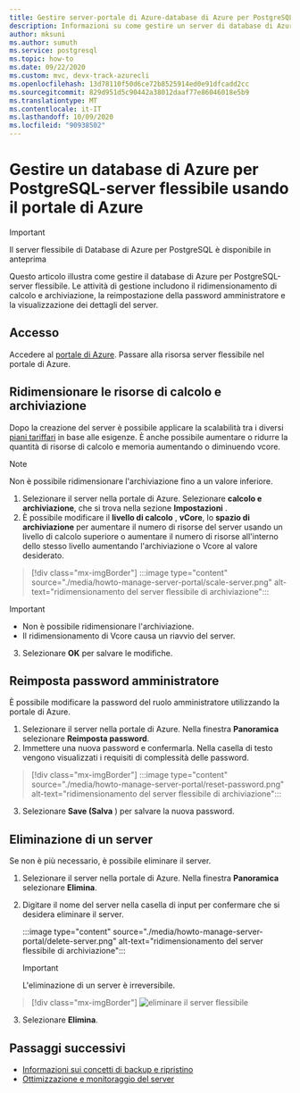 ```yaml
---
title: Gestire server-portale di Azure-database di Azure per PostgreSQL-server flessibile
description: Informazioni su come gestire un server di database di Azure per PostgreSQL-flessibile dal portale di Azure.
author: mksuni
ms.author: sumuth
ms.service: postgresql
ms.topic: how-to
ms.date: 09/22/2020
ms.custom: mvc, devx-track-azurecli
ms.openlocfilehash: 13d78110f50d6ce72b8525914ed0e91dfcadd2cc
ms.sourcegitcommit: 829d951d5c90442a38012daaf77e86046018e5b9
ms.translationtype: MT
ms.contentlocale: it-IT
ms.lasthandoff: 10/09/2020
ms.locfileid: "90938502"
---
```

# <a name="manage-an-azure-database-for-postgresql---flexible-server-using-the-azure-portal"></a>Gestire un database di Azure per PostgreSQL-server flessibile usando il portale di Azure

> [!IMPORTANT]
> Il server flessibile di Database di Azure per PostgreSQL è disponibile in anteprima

Questo articolo illustra come gestire il database di Azure per PostgreSQL-server flessibile. Le attività di gestione includono il ridimensionamento di calcolo e archiviazione, la reimpostazione della password amministratore e la visualizzazione dei dettagli del server.

## <a name="sign-in"></a>Accesso

Accedere al [portale di Azure](https://portal.azure.com). Passare alla risorsa server flessibile nel portale di Azure.

## <a name="scale-compute-and-storage"></a>Ridimensionare le risorse di calcolo e archiviazione

Dopo la creazione del server è possibile applicare la scalabilità tra i diversi [piani tariffari](https://azure.microsoft.com/pricing/details/postgresql/) in base alle esigenze. È anche possibile aumentare o ridurre la quantità di risorse di calcolo e memoria aumentando o diminuendo vcore.

> [!NOTE]
> Non è possibile ridimensionare l'archiviazione fino a un valore inferiore.

1. Selezionare il server nella portale di Azure. Selezionare **calcolo e archiviazione**, che si trova nella sezione **Impostazioni** .
2. È possibile modificare il **livello di calcolo** , **vCore**, lo **spazio di archiviazione** per aumentare il numero di risorse del server usando un livello di calcolo superiore o aumentare il numero di risorse all'interno dello stesso livello aumentando l'archiviazione o Vcore al valore desiderato.

> [!div class="mx-imgBorder"]
> :::image type="content" source="./media/howto-manage-server-portal/scale-server.png" alt-text="ridimensionamento del server flessibile di archiviazione":::

> [!Important]
> - Non è possibile ridimensionare l'archiviazione.
> - Il ridimensionamento di Vcore causa un riavvio del server.

3. Selezionare **OK** per salvare le modifiche.

## <a name="reset-admin-password"></a>Reimposta password amministratore

È possibile modificare la password del ruolo amministratore utilizzando la portale di Azure.

1. Selezionare il server nella portale di Azure. Nella finestra **Panoramica** selezionare **Reimposta password**.
2. Immettere una nuova password e confermarla. Nella casella di testo vengono visualizzati i requisiti di complessità delle password.

> [!div class="mx-imgBorder"]
> :::image type="content" source="./media/howto-manage-server-portal/reset-password.png" alt-text="ridimensionamento del server flessibile di archiviazione":::

3. Selezionare **Save (Salva** ) per salvare la nuova password.

## <a name="delete-a-server"></a>Eliminazione di un server

Se non è più necessario, è possibile eliminare il server.

1. Selezionare il server nella portale di Azure. Nella finestra **Panoramica** selezionare **Elimina**.
2. Digitare il nome del server nella casella di input per confermare che si desidera eliminare il server.

   :::image type="content" source="./media/howto-manage-server-portal/delete-server.png" alt-text="ridimensionamento del server flessibile di archiviazione":::

   > [!IMPORTANT]
   > L'eliminazione di un server è irreversibile.

  > [!div class="mx-imgBorder"]
  > ![eliminare il server flessibile](./media/howto-manage-server-portal/delete-server.png)  

3. Selezionare **Elimina**.

## <a name="next-steps"></a>Passaggi successivi

- [Informazioni sui concetti di backup e ripristino](concepts-backup-restore.md)
- [Ottimizzazione e monitoraggio del server](concepts-monitoring.md)
